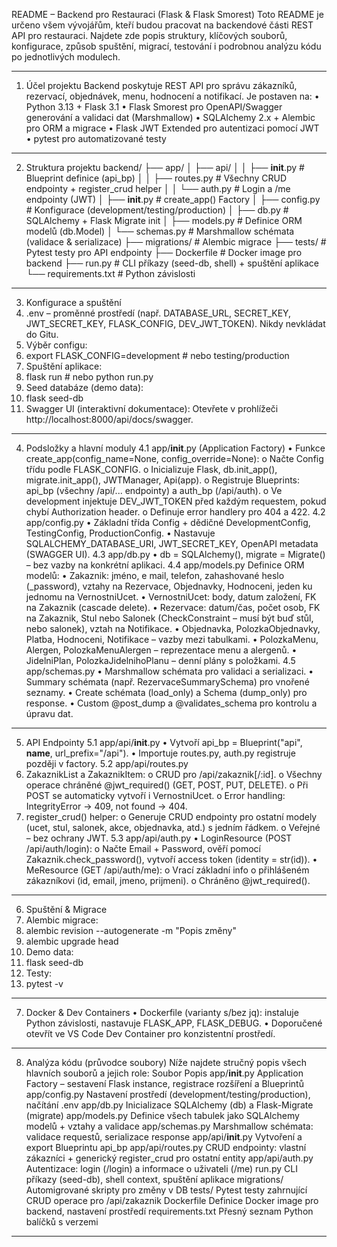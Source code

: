 README – Backend pro Restauraci (Flask & Flask Smorest)
Toto README je určeno všem vývojářům, kteří budou pracovat na backendové části REST API pro restauraci. Najdete zde popis struktury, klíčových souborů, konfigurace, způsob spuštění, migrací, testování i podrobnou analýzu kódu po jednotlivých modulech.

________________________________________

1. Účel projektu
Backend poskytuje REST API pro správu zákazníků, rezervací, objednávek, menu, hodnocení a notifikací. Je postaven na:
•	Python 3.13 + Flask 3.1
•	Flask Smorest pro OpenAPI/Swagger generování a validaci dat (Marshmallow)
•	SQLAlchemy 2.x + Alembic pro ORM a migrace
•	Flask JWT Extended pro autentizaci pomocí JWT
•	pytest pro automatizované testy

________________________________________

2. Struktura projektu
backend/
├── app/
│   ├── api/
│   │   ├── __init__.py    # Blueprint definice (api_bp)
│   │   ├── routes.py      # Všechny CRUD endpointy + register_crud helper
│   │   └── auth.py        # Login a /me endpointy (JWT)
│   ├── __init__.py        # create_app() Factory
│   ├── config.py          # Konfigurace (development/testing/production)
│   ├── db.py              # SQLAlchemy + Flask Migrate init
│   ├── models.py          # Definice ORM modelů (db.Model)
│   └── schemas.py         # Marshmallow schémata (validace & serializace)
├── migrations/            # Alembic migrace
├── tests/                 # Pytest testy pro API endpointy
├── Dockerfile             # Docker image pro backend
├── run.py                 # CLI příkazy (seed-db, shell) + spuštění aplikace
└── requirements.txt       # Python závislosti

________________________________________

3. Konfigurace a spuštění
1.	.env – proměnné prostředí (např. DATABASE_URL, SECRET_KEY, JWT_SECRET_KEY,
FLASK_CONFIG, DEV_JWT_TOKEN). Nikdy nevkládat do Gitu.
2.	Výběr configu:
3.	export FLASK_CONFIG=development    # nebo testing/production
4.	Spuštění aplikace:
5.	flask run  # nebo python run.py
6.	Seed databáze (demo data):
7.	flask seed-db
8.	Swagger UI (interaktivní dokumentace):
Otevřete v prohlížeči http://localhost:8000/api/docs/swagger.

________________________________________

4. Podsložky a hlavní moduly
4.1 app/__init__.py (Application Factory)
•	Funkce create_app(config_name=None, config_override=None):
o	Načte Config třídu podle FLASK_CONFIG.
o	Inicializuje Flask, db.init_app(), migrate.init_app(), JWTManager, Api(app).
o	Registruje Blueprints: api_bp (všechny /api/... endpointy) a auth_bp (/api/auth).
o	Ve development injektuje DEV_JWT_TOKEN před každým requestem, pokud chybí Authorization header.
o	Definuje error handlery pro 404 a 422.
4.2 app/config.py
•	Základní třída Config + dědičné DevelopmentConfig, TestingConfig, ProductionConfig.
•	Nastavuje SQLALCHEMY_DATABASE_URI, JWT_SECRET_KEY, OpenAPI metadata (SWAGGER UI).
4.3 app/db.py
•	db = SQLAlchemy(), migrate = Migrate() – bez vazby na konkrétní aplikaci.
4.4 app/models.py
Definice ORM modelů:
•	Zakaznik: jméno, e mail, telefon, zahashované heslo (_password), vztahy na Rezervace, Objednavky, Hodnoceni, jeden ku jednomu na VernostniUcet.
•	VernostniUcet: body, datum založení, FK na Zakaznik (cascade delete).
•	Rezervace: datum/čas, počet osob, FK na Zakaznik, Stul nebo Salonek (CheckConstraint – musí být buď stůl, nebo salonek), vztah na Notifikace.
•	Objednavka, PolozkaObjednavky, Platba, Hodnoceni, Notifikace – vazby mezi tabulkami.
•	PolozkaMenu, Alergen, PolozkaMenuAlergen – reprezentace menu a alergenů.
•	JidelniPlan, PolozkaJidelnihoPlanu – denní plány s položkami.
4.5 app/schemas.py
•	Marshmallow schémata pro validaci a serializaci.
•	Summary schémata (např. RezervaceSummarySchema) pro vnořené seznamy.
•	Create schémata (load_only) a Schema (dump_only) pro response.
•	Custom @post_dump a @validates_schema pro kontrolu a úpravu dat.

________________________________________

5. API Endpointy
5.1 app/api/__init__.py
•	Vytvoří api_bp = Blueprint("api", __name__, url_prefix="/api").
•	Importuje routes.py, auth.py registruje později v factory.
5.2 app/api/routes.py
1.	ZakaznikList a ZakaznikItem:
o	CRUD pro /api/zakaznik[/:id].
o	Všechny operace chráněné @jwt_required() (GET, POST, PUT, DELETE).
o	Při POST se automaticky vytvoří i VernostniUcet.
o	Error handling: IntegrityError → 409, not found → 404.
2.	register_crud() helper:
o	Generuje CRUD endpointy pro ostatní modely (ucet, stul, salonek, akce, objednavka, atd.) s jedním řádkem.
o	Veřejné – bez ochrany JWT.
5.3 app/api/auth.py
•	LoginResource (POST /api/auth/login):
o	Načte Email + Password, ověří pomocí Zakaznik.check_password(), vytvoří access token (identity = str(id)).
•	MeResource (GET /api/auth/me):
o	Vrací základní info o přihlášeném zákazníkovi (id, email, jmeno, prijmeni).
o	Chráněno @jwt_required().

________________________________________

6. Spuštění & Migrace
1.	Alembic migrace:
2.	alembic revision --autogenerate -m "Popis změny"
3.	alembic upgrade head
4.	Demo data:
5.	flask seed-db
6.	Testy:
7.	pytest -v

________________________________________

7. Docker & Dev Containers
•	Dockerfile (varianty s/bez jq): instaluje Python závislosti, nastavuje FLASK_APP, FLASK_DEBUG.
•	Doporučené otevřít ve VS Code Dev Container pro konzistentní prostředí.

________________________________________

8. Analýza kódu (průvodce soubory)
Níže najdete stručný popis všech hlavních souborů a jejich role:
Soubor	Popis
app/__init__.py	Application Factory – sestavení Flask instance, registrace rozšíření a Blueprintů
app/config.py	Nastavení prostředí (development/testing/production), načítání .env
app/db.py	Inicializace SQLAlchemy (db) a Flask-Migrate (migrate)
app/models.py	Definice všech tabulek jako SQLAlchemy modelů + vztahy a validace
app/schemas.py	Marshmallow schémata: validace requestů, serializace response
app/api/__init__.py	Vytvoření a export Blueprintu api_bp
app/api/routes.py	CRUD endpointy: vlastní zákazníci + generický register_crud pro ostatní entity
app/api/auth.py	Autentizace: login (/login) a informace o uživateli (/me)
run.py	CLI příkazy (seed-db), shell context, spuštění aplikace
migrations/	Automigrované skripty pro změny v DB
tests/	Pytest testy zahrnující CRUD operace pro /api/zakaznik
Dockerfile	Definice Docker image pro backend, nastavení prostředí
requirements.txt	Přesný seznam Python balíčků s verzemi

________________________________________

